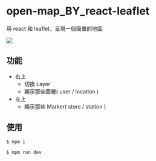 #  open-map_BY_react-leaflet

用 react 和 leaflet，呈現一個簡單的地圖 



<img src="./public/preview.gif" >

## 功能

- 右上
  - 切換 Layer 
  - 顯示那些圖層( user / location )
- 左上
  - 顯示那些 Marker( store / station )

## 使用

```
$ npm i
```

```
$ npm run dev
```

